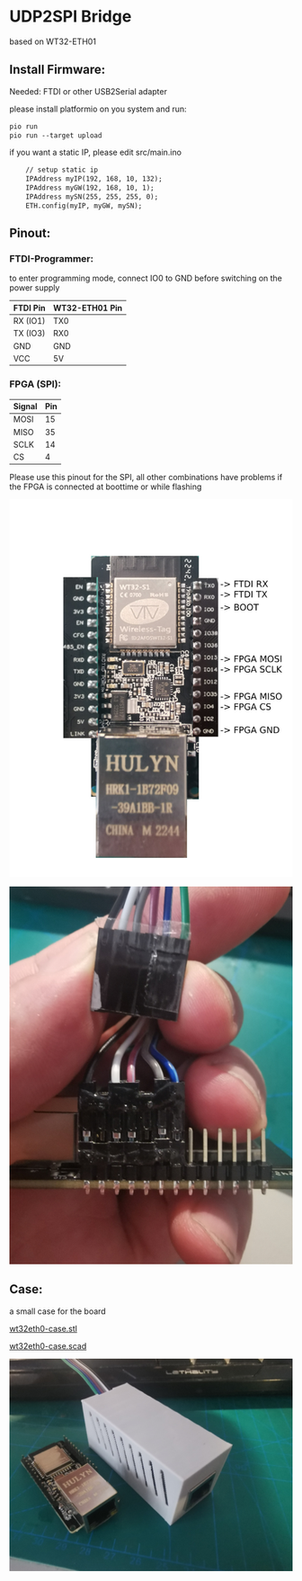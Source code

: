 # UDP2SPI Bridge

based on WT32-ETH01

## Install Firmware:

Needed: FTDI or other USB2Serial adapter

please install platformio on you system and run:

```
pio run
pio run --target upload
```

if you want a static IP, please edit src/main.ino
```
    // setup static ip
    IPAddress myIP(192, 168, 10, 132);
    IPAddress myGW(192, 168, 10, 1);
    IPAddress mySN(255, 255, 255, 0);
    ETH.config(myIP, myGW, mySN);
```



## Pinout:

### FTDI-Programmer:

to enter programming mode, connect IO0 to GND before switching on the power supply

| FTDI Pin | WT32-ETH01 Pin |
| --- | --- |
| RX (IO1) | TX0 |
| TX (IO3) | RX0 |
| GND | GND |
| VCC | 5V |

### FPGA (SPI):

| Signal | Pin |
| --- | --- |
| MOSI | 15 |
| MISO | 35 |
| SCLK | 14 |
| CS | 4 |

Please use this pinout for the SPI, all other combinations have problems if the FPGA is connected at boottime or while flashing

![Pinout](pinout.jpg?raw=true "Pinout")

![jumperwires](wt32-eth01-jumperwires.jpg?raw=true "jumperwires")


## Case:

a small case for the board

[wt32eth0-case.stl](wt32eth0-case.stl)

[wt32eth0-case.scad](wt32eth0-case.scad)

![CAse](wt32eth0-case.jpg?raw=true "Case")

